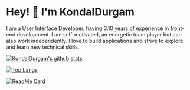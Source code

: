 **<h1>Hey! 👋 I'm KondalDurgam </h1>**
I am a User Interface Developer, having 3.10 years of experience in front-end development.
I am self-motivated, an energetic team player but can also work independently. I love to
build applications and strive to explore and learn new technical skills.


[![KondalDurgam's github stats ](https://github-readme-stats.vercel.app/api?username=kondalraodurgam&theme=merko&show_icons=true)](https://github.com/kondalraodurgam?tab=stars)


[![Top Langs](https://github-readme-stats.vercel.app/api/top-langs/?username=kondalraodurgam&langs_count=8)](https://github.com/kondalraodurgam/github-readme-stats)


[![ReadMe Card](https://github-readme-stats.vercel.app/api/pin/?username=kondalraodurgam&theme=dark&show_icons=true&repo=LeetCode-Solutions)](https://github.com/kondalraodurgam/LeetCode-Solutions)

